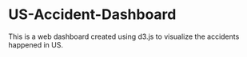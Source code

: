 # US-Accident-Dashboard
This is a web dashboard created using d3.js to visualize the accidents happened in US. 
